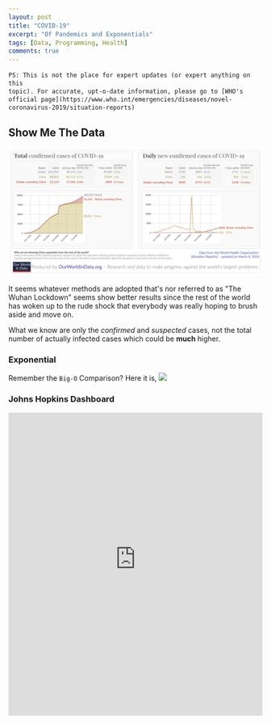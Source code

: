 ```yaml
---
layout: post
title: "COVID-19"
excerpt: "Of Pandemics and Exponentials"
tags: [Data, Programming, Health]
comments: true
---
```

```
PS: This is not the place for expert updates (or expert anything on this
topic). For accurate, upt-o-date information, please go to [WHO's official page](https://www.who.int/emergencies/diseases/novel-coronavirus-2019/situation-reports)
```
## Show Me The Data
![Here it is](/images/COVID-19-WHO-data-Mar-8.png)

It seems whatever methods are adopted that's nor referred to as "The Wuhan
Lockdown" seems show better results since the rest of the world has woken up to
the rude shock that everybody was really hoping to brush aside and move on.

What we know are only the *confirmed* and *suspected* cases, not the total
number of actually infected cases which could be **much** higher.

### Exponential
Remember the ``Big-O`` Comparison? Here it is,
![](https://upload.wikimedia.org/wikipedia/commons/thumb/7/7e/Comparison_computational_complexity.svg/512px-Comparison_computational_complexity.svg.png)

### Johns Hopkins Dashboard
<iframe src="https://gisanddata.maps.arcgis.com/apps/opsdashboard/index.html#/bda7594740fd40299423467b48e9ecf6" style="width: 100%; height: 600px; border: 0px none;"></iframe>
